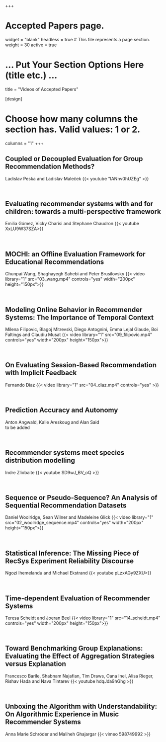 +++
# Accepted Papers page.
widget = "blank"
headless = true  # This file represents a page section.
weight = 30
active = true

# ... Put Your Section Options Here (title etc.) ...
title = "Videos of Accepted Papers"

[design]
  # Choose how many columns the section has. Valid values: 1 or 2.
  columns = "1"
+++

## Coupled or Decoupled Evaluation for Group Recommendation Methods?
Ladislav Peska and Ladislav Maleček
{{< youtube "lANnv0hUZEg" >}}

<br>

## Evaluating recommender systems with and for children: towards a multi-perspective framework
Emilia Gómez, Vicky Charisi and Stephane Chaudron 
{{< youtube XxLU9W37SZA>}}

<br>

## MOCHI: an Offline Evaluation Framework for Educational Recommendations
Chunpai Wang, Shaghayegh Sahebi and Peter Brusilovsky
{{< video library="1" src="03_wang.mp4" controls="yes" width="200px" height="150px">}}

<br>

## Modeling Online Behavior in Recommender Systems: The Importance of Temporal Context
Milena Filipovic, Blagoj Mitrevski, Diego Antognini, Emma Lejal Glaude, Boi Faltings and Claudiu Musat 
{{< video library="1" src="09_filipovic.mp4" controls="yes" width="200px" height="150px">}}

<br>


## On Evaluating Session-Based Recommendation with Implicit Feedback
Fernando Diaz 
{{< video library="1" src="04_diaz.mp4" controls="yes" >}}

<br>

## Prediction Accuracy and Autonomy
Anton Angwald, Kalle Areskoug and Alan Said  
to be added

<br>

## Recommender systems meet species distribution modelling
Indre Zliobaite
{{< youtube SD9wJ_BV_oQ >}}

<br>

## Sequence or Pseudo-Sequence? An Analysis of Sequential Recommendation Datasets
Daniel Woolridge, Sean Wilner and Madeleine Glick 
{{< video library="1" src="02_woolridge_sequence.mp4" controls="yes" width="200px" height="150px">}}

<br>

## Statistical Inference: The Missing Piece of RecSys Experiment Reliability Discourse
Ngozi Ihemelandu and Michael Ekstrand 
{{< youtube pLzxAGy9ZXU>}}

<br>

## Time-dependent Evaluation of Recommender Systems
Teresa Scheidt and Joeran Beel 
{{< video library="1" src="14_scheidt.mp4" controls="yes" width="200px" height="150px">}}

<br>

## Toward Benchmarking Group Explanations: Evaluating the Effect of Aggregation Strategies versus Explanation
Francesco Barile, Shabnam Najafian, Tim Draws, Oana Inel, Alisa Rieger, Rishav Hada and Nava Tintarev 
{{< youtube hdqJda9hGhg >}}

<br>

## Unboxing the Algorithm with Understandability: On Algorithmic Experience in Music Recommender Systems
Anna Marie Schröder and Maliheh Ghajargar
{{< vimeo 598749992 >}}

<br>



